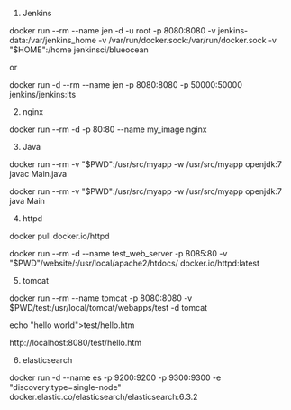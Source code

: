 1. Jenkins

docker run --rm --name jen -d -u root -p 8080:8080 -v jenkins-data:/var/jenkins_home -v /var/run/docker.sock:/var/run/docker.sock -v "$HOME":/home jenkinsci/blueocean

or

docker run -d --rm --name jen -p 8080:8080 -p 50000:50000 jenkins/jenkins:lts

2. nginx

docker run --rm -d -p 80:80 --name my_image nginx

3. Java

docker run --rm -v "$PWD":/usr/src/myapp -w /usr/src/myapp openjdk:7 javac Main.java

docker run --rm -v "$PWD":/usr/src/myapp -w /usr/src/myapp openjdk:7 java Main

4. httpd

docker pull docker.io/httpd

docker run --rm -d --name test_web_server -p 8085:80 -v "$PWD"/website/:/usr/local/apache2/htdocs/ docker.io/httpd:latest

5. tomcat

docker run --rm --name tomcat -p 8080:8080 -v $PWD/test:/usr/local/tomcat/webapps/test -d tomcat

echo "hello world">test/hello.htm

http://localhost:8080/test/hello.htm

6. elasticsearch

docker run -d --name es -p 9200:9200 -p 9300:9300 -e "discovery.type=single-node" docker.elastic.co/elasticsearch/elasticsearch:6.3.2
